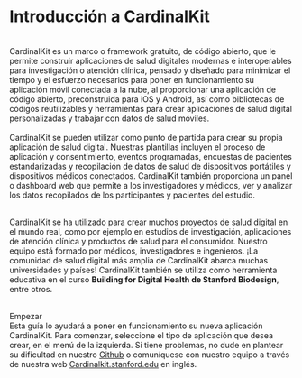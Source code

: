 <h1>Introducción a CardinalKit</h1><br/>
CardinalKit es un marco o framework gratuito, de código abierto, que le permite construir aplicaciones de salud digitales modernas e interoperables para investigación o atención clínica, pensado y diseñado para minimizar el tiempo y el esfuerzo necesarios para poner en funcionamiento su aplicación móvil conectada a la nube, al proporcionar una aplicación de código abierto, preconstruida para iOS y Android, así como bibliotecas de códigos reutilizables y herramientas para crear aplicaciones de salud digital personalizadas y trabajar con datos de salud móviles.<br /><br />
CardinalKit se pueden utilizar como punto de partida para crear su propia aplicación de salud digital. Nuestras plantillas incluyen el proceso de aplicación y consentimiento, eventos programadas, encuestas de pacientes estandarizadas y recopilación de datos de salud de dispositivos portátiles y dispositivos médicos conectados. CardinalKit también proporciona un panel o dashboard web que permite a los investigadores y médicos, ver y analizar los datos recopilados de los participantes y pacientes del estudio.<br /><br />

CardinalKit se ha utilizado para crear muchos proyectos de salud digital en el mundo real, como por ejemplo en estudios de investigación, aplicaciones de atención clínica y productos de salud para el consumidor. Nuestro equipo está formado por médicos, investigadores e ingenieros. ¡La comunidad de salud digital más amplia de CardinalKit abarca muchas universidades y países! CardinalKit también se utiliza como herramienta educativa en el curso <b>Building for Digital Health de Stanford Biodesign</b>, entre otros.<br /><br />

Empezar<br />
Esta guía lo ayudará a poner en funcionamiento su nueva aplicación CardinalKit. Para comenzar, seleccione el tipo de aplicación que desea crear, en el menú de la izquierda. Si tiene problemas, no dude en plantear su dificultad en nuestro [Github](https://github.com/cardinalkit) o comuníquese con nuestro equipo a través de nuestra web [Cardinalkit.stanford.edu](https://cardinalkit.sites.stanford.edu) en inglés.

